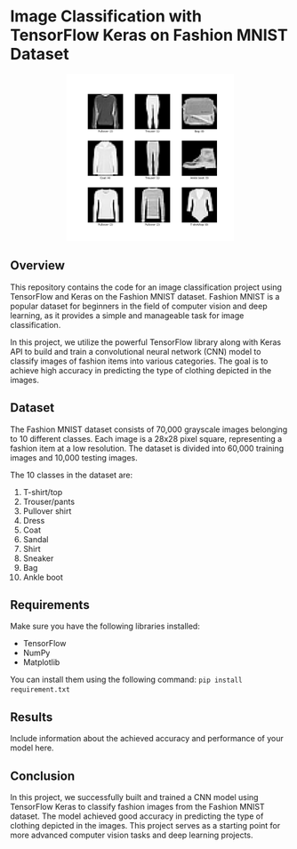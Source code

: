 # Image Classification with TensorFlow Keras on Fashion MNIST Dataset

<p align="center">
  <img src="fashion_mnist-3.0.1.png" alt="alt" width="300">
</p>


## Overview

This repository contains the code for an image classification project using TensorFlow and Keras on the Fashion MNIST dataset. Fashion MNIST is a popular dataset for beginners in the field of computer vision and deep learning, as it provides a simple and manageable task for image classification.

In this project, we utilize the powerful TensorFlow library along with Keras API to build and train a convolutional neural network (CNN) model to classify images of fashion items into various categories. The goal is to achieve high accuracy in predicting the type of clothing depicted in the images.

## Dataset

The Fashion MNIST dataset consists of 70,000 grayscale images belonging to 10 different classes. Each image is a 28x28 pixel square, representing a fashion item at a low resolution. The dataset is divided into 60,000 training images and 10,000 testing images.

The 10 classes in the dataset are:

1. T-shirt/top
2. Trouser/pants
3. Pullover shirt
4. Dress
5. Coat
6. Sandal
7. Shirt
8. Sneaker
9. Bag
10. Ankle boot

## Requirements

Make sure you have the following libraries installed:

- TensorFlow
- NumPy
- Matplotlib

You can install them using the following command:
    `pip install requirement.txt`


## Results

Include information about the achieved accuracy and performance of your model here.

## Conclusion

In this project, we successfully built and trained a CNN model using TensorFlow Keras to classify fashion images from the Fashion MNIST dataset. The model achieved good accuracy in predicting the type of clothing depicted in the images. This project serves as a starting point for more advanced computer vision tasks and deep learning projects.

